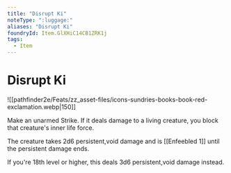 ```yaml
---
title: "Disrupt Ki"
noteType: ":luggage:"
aliases: "Disrupt Ki"
foundryId: Item.GlXHiC14CB1ZRK1j
tags:
  - Item
---
```


# Disrupt Ki
![[pathfinder2e/Feats/zz_asset-files/icons-sundries-books-book-red-exclamation.webp|150]]

Make an unarmed Strike. If it deals damage to a living creature, you block that creature's inner life force.

The creature takes 2d6 persistent,void damage and is [[Enfeebled 1]] until the persistent damage ends.

If you're 18th level or higher, this deals 3d6 persistent,void damage instead.
